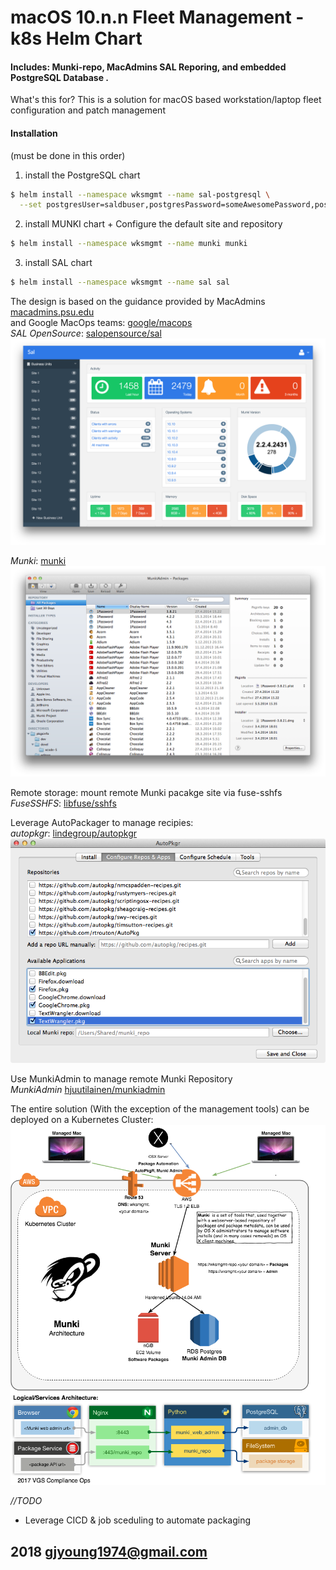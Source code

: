 # macOS 10.n.n Fleet Management - k8s Helm Chart
#### Includes: Munki-repo, MacAdmins SAL Reporing, and embedded PostgreSQL Database .    

What's this for?
This is a solution for macOS based workstation/laptop fleet configuration and patch management

#### Installation      
(must be done in this order)
1. install the PostgreSQL chart   
```bash
$ helm install --namespace wksmgmt --name sal-postgresql \
  --set postgresUser=saldbuser,postgresPassword=someAwesomePassword,postgresDatabase=saldb postgresq
```
2. install MUNKI chart + Configure the default site and repository    
```bash
$ helm install --namespace wksmgmt --name munki munki
```
3. install SAL chart   
```bash
$ helm install --namespace wksmgmt --name sal sal
```

The design is based on the guidance provided by MacAdmins [macadmins.psu.edu](http://macadmins.psu.edu/)      
and Google MacOps teams: [google/macops](https://github.com/google/macops)       
*SAL OpenSource*: [salopensource/sal](https://github.com/salopensource/sal)     
![Sal Dashboard](./docs/sal.png)     

*Munki*: [munki](https://www.munki.org/)         
![Sal Dashboard](./docs/munki.png)    


Remote storage: mount remote Munki pacakge site via fuse-sshfs      
*FuseSSHFS*: [libfuse/sshfs](https://github.com/libfuse/sshfs)       

Leverage AutoPackager to manage recipies:    
*autopkgr*: [lindegroup/autopkgr](https://github.com/lindegroup/autopkgr)      
![AutoPkgR](./docs/autopkgr.png)    

Use MunkiAdmin to manage remote Munki Repository        
*MunkiAdmin* [hjuutilainen/munkiadmin](https://github.com/hjuutilainen/munkiadmin)       

The entire solution (With the exception of the management tools) can be deployed on a Kubernetes Cluster:     
![Design](./docs/munki-design.png)      


*//TODO*     
- Leverage CICD & job sceduling to automate packaging

2018 gjyoung1974@gmail.com
---

